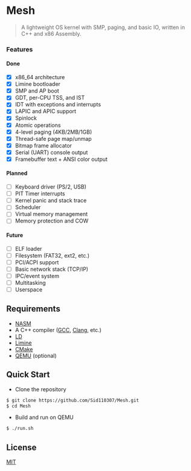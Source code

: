 # Mesh

> A lightweight OS kernel with SMP, paging, and basic IO, written in C++ and x86 Assembly.

### Features

#### Done

- [x] x86_64 architecture
- [x] Limine bootloader
- [x] SMP and AP boot
- [x] GDT, per-CPU TSS, and IST
- [x] IDT with exceptions and interrupts
- [x] LAPIC and APIC support
- [x] Spinlock
- [x] Atomic operations
- [x] 4-level paging (4KB/2MB/1GB)
- [x] Thread-safe page map/unmap
- [x] Bitmap frame allocator
- [x] Serial (UART) console output
- [x] Framebuffer text + ANSI color output

#### Planned

- [ ] Keyboard driver (PS/2, USB)
- [ ] PIT Timer interrupts
- [ ] Kernel panic and stack trace
- [ ] Scheduler
- [ ] Virtual memory management
- [ ] Memory protection and COW

#### Future

- [ ] ELF loader
- [ ] Filesystem (FAT32, ext2, etc.)
- [ ] PCI/ACPI support
- [ ] Basic network stack (TCP/IP)
- [ ] IPC/event system
- [ ] Multitasking
- [ ] Userspace

## Requirements

- [NASM](https://www.nasm.us/)
- A C++ compiler ([GCC](https://gcc.gnu.org/), [Clang](https://clang.llvm.org/), etc.)
- [LD](https://www.gnu.org/software/binutils/)
- [Limine](https://limine-bootloader.org/)
- [CMake](https://cmake.org/)
- [QEMU](https://www.qemu.org/) (optional)

## Quick Start

- Clone the repository

```bash
$ git clone https://github.com/Sid110307/Mesh.git
$ cd Mesh
```

- Build and run on QEMU

```bash
$ ./run.sh
```

## License

[MIT](https://opensource.org/licenses/MIT)
